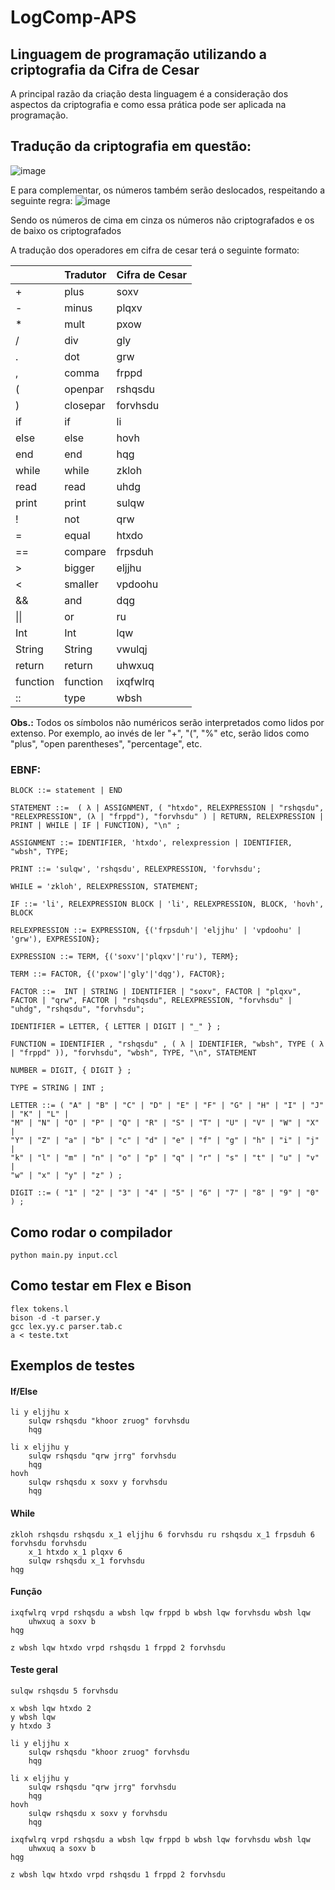 # LogComp-APS
## Linguagem de programação utilizando a criptografia da Cifra de Cesar
A principal razão da criação desta linguagem é a consideração dos aspectos da criptografia e como essa prática pode ser aplicada na programação.

## Tradução da criptografia em questão:
![image](https://user-images.githubusercontent.com/49621844/225606246-f7666edf-9c59-4f6c-8e58-e34b2ad4d1d6.png)

E para complementar, os números também serão deslocados, respeitando a seguinte regra:
![image](https://user-images.githubusercontent.com/49621844/226198110-a76e0dc9-3075-449b-b665-13655e9abf16.png)

Sendo os números de cima em cinza os números não criptografados e os de baixo os criptografados

A tradução dos operadores em cifra de cesar terá o seguinte formato:

|                |           Tradutor            |       Cifra de Cesar        |
|----------------|-------------------------------|-----------------------------|
|       +        |            plus               |           soxv              |
|       -        |            minus              |           plqxv             |
|       *        |            mult               |           pxow              |
|       /        |            div                |           gly               |
|       .        |            dot                |           grw               |
|       ,        |            comma              |           frppd             |
|       (        |            openpar            |           rshqsdu           |
|       )        |            closepar           |           forvhsdu          |
|       if       |            if                 |           li                |
|       else     |            else               |           hovh              |
|       end      |            end                |           hqg               |
|       while    |            while              |           zkloh             |
|       read     |            read               |           uhdg              |
|       print    |            print              |           sulqw             |
|       !        |            not                |           qrw               |
|       =        |            equal              |           htxdo             |
|       ==       |            compare            |           frpsduh           |
|       >        |            bigger             |           eljjhu            |
|       <        |            smaller            |           vpdoohu           |
|       &&       |            and                |           dqg               |
|       \|\|     |            or                 |           ru                |
|       Int      |            Int                |           lqw               |
|       String   |            String             |           vwulqj            |
|       return   |            return             |           uhwxuq            |
|       function |            function           |           ixqfwlrq          |
|       ::       |            type               |           wbsh              |


**Obs.:** Todos os símbolos não numéricos serão interpretados como lidos por extenso. Por exemplo, ao invés de ler "+", "(", "%" etc, serão lidos como "plus", "open parentheses", "percentage", etc.


### EBNF:
	BLOCK ::= statement | END

	STATEMENT ::=  ( λ | ASSIGNMENT, ( "htxdo", RELEXPRESSION | "rshqsdu", "RELEXPRESSION", (λ | "frppd"), "forvhsdu" ) | RETURN, RELEXPRESSION | PRINT | WHILE | IF | FUNCTION), "\n" ;

	ASSIGNMENT ::= IDENTIFIER, 'htxdo', relexpression | IDENTIFIER, "wbsh", TYPE;

	PRINT ::= 'sulqw', 'rshqsdu', RELEXPRESSION, 'forvhsdu';

	WHILE = 'zkloh', RELEXPRESSION, STATEMENT;

	IF ::= 'li', RELEXPRESSION BLOCK | 'li', RELEXPRESSION, BLOCK, 'hovh', BLOCK

	RELEXPRESSION ::= EXPRESSION, {('frpsduh'| 'eljjhu' | 'vpdoohu' | 'grw'), EXPRESSION};

	EXPRESSION ::= TERM, {('soxv'|'plqxv'|'ru'), TERM};

	TERM ::= FACTOR, {('pxow'|'gly'|'dqg'), FACTOR};

	FACTOR ::=  INT | STRING | IDENTIFIER | "soxv", FACTOR | "plqxv", FACTOR | "qrw", FACTOR | "rshqsdu", RELEXPRESSION, "forvhsdu" | "uhdg", "rshqsdu", "forvhsdu";

	IDENTIFIER = LETTER, { LETTER | DIGIT | "_" } ;
	
	FUNCTION = IDENTIFIER , "rshqsdu" , ( λ | IDENTIFIER, "wbsh", TYPE ( λ | "frppd" )), "forvhsdu", "wbsh", TYPE, "\n", STATEMENT
	
	NUMBER = DIGIT, { DIGIT } ;

	TYPE = STRING | INT ;

	LETTER ::= ( "A" | "B" | "C" | "D" | "E" | "F" | "G" | "H" | "I" | "J" | "K" | "L" |
	"M" | "N" | "O" | "P" | "Q" | "R" | "S" | "T" | "U" | "V" | "W" | "X" |
	"Y" | "Z" | "a" | "b" | "c" | "d" | "e" | "f" | "g" | "h" | "i" | "j" |
	"k" | "l" | "m" | "n" | "o" | "p" | "q" | "r" | "s" | "t" | "u" | "v" |
	"w" | "x" | "y" | "z" ) ;

	DIGIT ::= ( "1" | "2" | "3" | "4" | "5" | "6" | "7" | "8" | "9" | "0" ) ;

## Como rodar o compilador

	python main.py input.ccl

## Como testar em Flex e Bison

	flex tokens.l
	bison -d -t parser.y
	gcc lex.yy.c parser.tab.c
	a < teste.txt

## Exemplos de testes

#### If/Else

	li y eljjhu x
	    sulqw rshqsdu "khoor zruog" forvhsdu
	    hqg

	li x eljjhu y
	    sulqw rshqsdu "qrw jrrg" forvhsdu
	    hqg
	hovh
	    sulqw rshqsdu x soxv y forvhsdu
	    hqg

#### While

	zkloh rshqsdu rshqsdu x_1 eljjhu 6 forvhsdu ru rshqsdu x_1 frpsduh 6 forvhsdu forvhsdu 
	    x_1 htxdo x_1 plqxv 6
	    sulqw rshqsdu x_1 forvhsdu
	hqg

#### Função

	ixqfwlrq vrpd rshqsdu a wbsh lqw frppd b wbsh lqw forvhsdu wbsh lqw
		uhwxuq a soxv b
	hqg

	z wbsh lqw htxdo vrpd rshqsdu 1 frppd 2 forvhsdu
	
#### Teste geral

	sulqw rshqsdu 5 forvhsdu

	x wbsh lqw htxdo 2
	y wbsh lqw 
	y htxdo 3

	li y eljjhu x
	    sulqw rshqsdu "khoor zruog" forvhsdu
	    hqg

	li x eljjhu y
	    sulqw rshqsdu "qrw jrrg" forvhsdu
	    hqg
	hovh
	    sulqw rshqsdu x soxv y forvhsdu
	    hqg

	ixqfwlrq vrpd rshqsdu a wbsh lqw frppd b wbsh lqw forvhsdu wbsh lqw
		uhwxuq a soxv b
	hqg

	z wbsh lqw htxdo vrpd rshqsdu 1 frppd 2 forvhsdu
